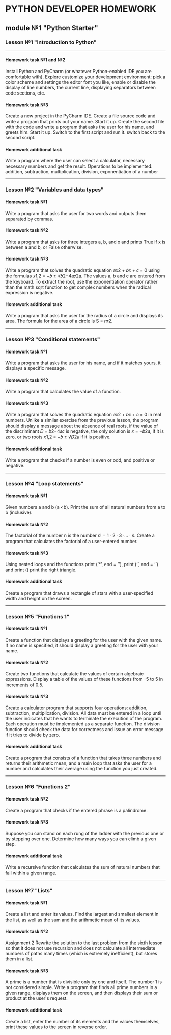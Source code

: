 # PYTHON DEVELOPER HOMEWORK
## module №1 "Python Starter"
### Lesson №1 "Introduction to Python"
  
  ---
  #### Homework task №1 and №2
  Install Python and PyCharm (or whatever Python-enabled IDE you are comfortable with).
  Explore customize your development environment: pick a color scheme and settings
  the editor font you like, enable or disable the display of line numbers,
  the current line, displaying separators between code sections, etc.
  #### Homework task №3
  Create a new project in the PyCharm IDE. Create a file
  source code and write a program that prints out your name. Start it up. Create
  the second file with the code and write a program that asks the user for his name,
  and greets him. Start it up. Switch to the first script and run it. switch back to the second script.
  #### Homework additional task
  Write a program where the user can select a calculator,
  necessary necessary numbers and get the result. Operations to be implemented:
  addition, subtraction, multiplication, division, exponentiation of a number 
  
  ---
### Lesson №2 "Variables and data types"
  #### Homework task №1
  Write a program that asks the user for two words and outputs them separated by commas.
  #### Homework task №2
  Write a program that asks for three integers a, b, and x and prints True if x is between a and b, or False otherwise.
  #### Homework task №3
  Write a program that solves the quadratic equation 𝑎𝑥2 + 𝑏𝑥 + 𝑐 = 0 using the formulas 𝑥1,2 = −𝑏 ± √𝑏2−4𝑎𝑐2𝑎. The values a, b and c are entered from the keyboard. To extract the root, use the exponentiation operator rather than the math.sqrt function to get complex numbers when the radical expression is negative.
  #### Homework additional task
  Write a program that asks the user for the radius of a circle and displays its area. The formula for the area of a circle is S = 𝜋𝑟2.
  
  ---
### Lesson №3 "Conditional statements"
  #### Homework task №1
  Write a program that asks the user for his name, and if it matches yours, it displays a specific message.
  #### Homework task №2
  Write a program that calculates the value of a function.
  #### Homework task №3
  Write a program that solves the quadratic equation 𝑎𝑥2 + 𝑏𝑥 + 𝑐 = 0 in real numbers. Unlike a similar exercise from the previous lesson, the program should display a message about the absence of real roots, if the value of the discriminant 𝐷 = 𝑏2−4𝑎𝑐 is negative, the only solution is 𝑥 = −𝑏2𝑎, if it is zero, or two roots 𝑥1,2 = −𝑏 ± √𝐷2𝑎 if it is positive.
  #### Homework additional task
  Write a program that checks if a number is even or odd, and positive or negative.
  
  ---
### Lesson №4 "Loop statements"
  #### Homework task №1
  Given numbers a and b (a <b). Print the sum of all natural numbers from a to b (inclusive).
  #### Homework task №2
  The factorial of the number n is the number 𝑛! = 1 ∙ 2 ∙ 3 ∙… ∙ 𝑛. Create a program that calculates the factorial of a user-entered number.
  #### Homework task №3
  Using nested loops and the functions print (‘*’, end = ’’), print (‘’, end = ’’) and print () print the right triangle.
  #### Homework additional task
  Create a program that draws a rectangle of stars with a user-specified width and height on the screen.
  
  ---
### Lesson №5 "Functions 1"
  #### Homework task №1
  Create a function that displays a greeting for the user with the given name. If no name is specified, it should display a greeting for the user with your name.
  #### Homework task №2
  Create two functions that calculate the values of certain algebraic expressions. Display a table of the values of these functions from -5 to 5 in increments of 0.5.
  #### Homework task №3
  Create a calculator program that supports four operations: addition, subtraction, multiplication, division. All data must be entered in a loop until the user indicates that he wants to terminate the execution of the program. Each operation must be implemented as a separate function. The division function should check the data for correctness and issue an error message if it tries to divide by zero.
  #### Homework additional task
  Create a program that consists of a function that takes three numbers and returns their arithmetic mean, and a main loop that asks the user for a number and calculates their average using the function you just created.
  
  ---
### Lesson №6 "Functions 2"
  #### Homework task №2
  Create a program that checks if the entered phrase is a palindrome.
  #### Homework task №3
  Suppose you can stand on each rung of the ladder with the previous one or by stepping over one. Determine how many ways you can climb a given step.
  #### Homework additional task
  Write a recursive function that calculates the sum of natural numbers that fall within a given range.
  
  ---
### Lesson №7 "Lists"
  #### Homework task №1
  Create a list and enter its values. Find the largest and smallest element in the list, as well as the sum and the arithmetic mean of its values.
  #### Homework task №2
  Assignment 2 Rewrite the solution to the last problem from the sixth lesson so that it does not use recursion and does not calculate all intermediate numbers of paths many times (which is extremely inefficient), but stores them in a list.
  #### Homework task №3
  A prime is a number that is divisible only by one and itself. The number 1 is not considered simple. Write a program that finds all prime numbers in a given range, displays them on the screen, and then displays their sum or product at the user's request.
  #### Homework additional task
  Create a list, enter the number of its elements and the values themselves, print these values to the screen in reverse order.
  
